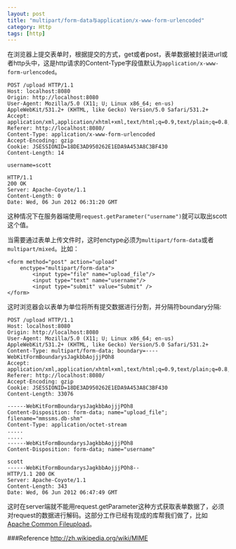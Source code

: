 ```yaml
---
layout: post
title: "multipart/form-data与application/x-www-form-urlencoded"
category: Http
tags: [http]
---
```


在浏览器上提交表单时，根据提交的方式，get或者post，表单数据被封装进url或者http头中，这是http请求的Content-Type字段值默认为`application/x-www-form-urlencoded`。

    POST /upload HTTP/1.1
    Host: localhost:8080
    Origin: http://localhost:8080
    User-Agent: Mozilla/5.0 (X11; U; Linux x86_64; en-us) AppleWebKit/531.2+ (KHTML, like Gecko) Version/5.0 Safari/531.2+
    Accept: application/xml,application/xhtml+xml,text/html;q=0.9,text/plain;q=0.8,image/png,*/*;q=0.5
    Referer: http://localhost:8080/
    Content-Type: application/x-www-form-urlencoded
    Accept-Encoding: gzip
    Cookie: JSESSIONID=18DE3AD950262E1EDA9A453A8C3BF430
    Content-Length: 14

    username=scott

    HTTP/1.1 
    200 OK
    Server: Apache-Coyote/1.1
    Content-Length: 0
    Date: Wed, 06 Jun 2012 06:31:20 GMT

这种情况下在服务器端使用`request.getParameter("username")`就可以取出scott这个值。

当需要通过表单上传文件时，这时enctype必须为`multipart/form-data`或者`multipart/mixed`。比如：

    <form method="post" action="upload"
    	enctype="multipart/form-data">
    		<input type="file" name="upload_file"/>
            <input type="text" name="username"/>
    		<input type="submit" value="Submit" />
    </form>

这时浏览器会以表单为单位将所有提交数据进行分割，并分隔符boundary分隔:

    POST /upload HTTP/1.1
    Host: localhost:8080
    Origin: http://localhost:8080
    User-Agent: Mozilla/5.0 (X11; U; Linux x86_64; en-us) AppleWebKit/531.2+ (KHTML, like Gecko) Version/5.0 Safari/531.2+
    Content-Type: multipart/form-data; boundary=----WebKitFormBoundarysJagkbbAojjjPOh8
    Accept: application/xml,application/xhtml+xml,text/html;q=0.9,text/plain;q=0.8,image/png,*/*;q=0.5
    Referer: http://localhost:8080/
    Accept-Encoding: gzip
    Cookie: JSESSIONID=18DE3AD950262E1EDA9A453A8C3BF430
    Content-Length: 33076

    ------WebKitFormBoundarysJagkbbAojjjPOh8
    Content-Disposition: form-data; name="upload_file"; filename="mmssms.db-shm"
    Content-Type: application/octet-stream
    .....
    .....
    ------WebKitFormBoundarysJagkbbAojjjPOh8
    Content-Disposition: form-data; name="username"

    scott
    ------WebKitFormBoundarysJagkbbAojjjPOh8--
    HTTP/1.1 200 OK
    Server: Apache-Coyote/1.1
    Content-Length: 343
    Date: Wed, 06 Jun 2012 06:47:49 GMT

这时在server端就不能用request.getParameter这种方式获取表单数据了，必须对request的数据进行解码。这部分工作已经有现成的库帮我们做了，比如[Apache Common Fileupload](http://commons.apache.org/fileupload/)。

###Reference
<http://zh.wikipedia.org/wiki/MIME>
